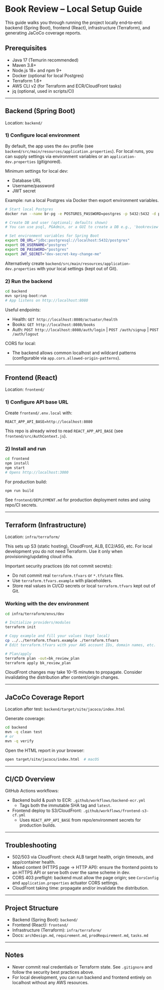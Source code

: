 # Book Review – Local Setup Guide

This guide walks you through running the project locally end‑to‑end: backend (Spring Boot), frontend (React), infrastructure (Terraform), and generating JaCoCo coverage reports.

## Prerequisites
- Java 17 (Temurin recommended)
- Maven 3.8+
- Node.js 18+ and npm 9+
- Docker (optional for local Postgres)
- Terraform 1.6+
- AWS CLI v2 (for Terraform and ECR/CloudFront tasks)
- jq (optional, used in scripts/CI)

---
## Backend (Spring Boot)
Location: `backend/`

### 1) Configure local environment
By default, the app uses the `dev` profile (see `backend/src/main/resources/application.properties`). For local runs, you can supply settings via environment variables or an `application-dev.properties` (gitignored).

Minimum settings for local dev:
- Database URL
- Username/password
- JWT secret

Example: run a local Postgres via Docker then export environment variables.

```bash
# Start local Postgres
docker run --name br-pg -e POSTGRES_PASSWORD=postgres -p 5432:5432 -d postgres:15

# Create DB and user (optional; defaults shown)
# You can use psql, PGAdmin, or a GUI to create a DB e.g., 'bookreview'

# Set environment variables for Spring Boot
export DB_URL="jdbc:postgresql://localhost:5432/postgres"
export DB_USERNAME="postgres"
export DB_PASSWORD="postgres"
export JWT_SECRET="dev-secret-key-change-me"
```

Alternatively create `backend/src/main/resources/application-dev.properties` with your local settings (kept out of Git).

### 2) Run the backend
```bash
cd backend
mvn spring-boot:run
# App listens on http://localhost:8080
```

Useful endpoints:
- Health: `GET http://localhost:8080/actuator/health`
- Books: `GET http://localhost:8080/books`
- Auth: `POST http://localhost:8080/auth/login` | `POST /auth/signup` | `POST /auth/logout`

CORS for local:
- The backend allows common localhost and wildcard patterns (configurable via `app.cors.allowed-origin-patterns`).

---
## Frontend (React)
Location: `frontend/`

### 1) Configure API base URL
Create `frontend/.env.local` with:
```
REACT_APP_API_BASE=http://localhost:8080
```
This repo is already wired to read `REACT_APP_API_BASE` (see `frontend/src/AuthContext.js`).

### 2) Install and run
```bash
cd frontend
npm install
npm start
# Opens http://localhost:3000
```

For production build:
```bash
npm run build
```
See `frontend/DEPLOYMENT.md` for production deployment notes and using repo/CI secrets.

---
## Terraform (Infrastructure)
Location: `infra/terraform/`

This sets up S3 (static hosting), CloudFront, ALB, EC2/ASG, etc. For local development you do not need Terraform. Use it only when provisioning/updating cloud infra.

Important security practices (do not commit secrets):
- Do not commit real `terraform.tfvars` or `*.tfstate` files.
- Use `terraform.tfvars.example` with placeholders.
- Store real values in CI/CD secrets or local `terraform.tfvars` kept out of Git.

### Working with the dev environment
```bash
cd infra/terraform/envs/dev

# Initialize providers/modules
terraform init

# Copy example and fill your values (kept local)
cp ../../terraform.tfvars.example ./terraform.tfvars
# Edit terraform.tfvars with your AWS account IDs, domain names, etc.

# Plan/apply
terraform plan -out=bk_review_plan
terraform apply bk_review_plan
```

CloudFront changes may take 10–15 minutes to propagate. Consider invalidating the distribution after content/origin changes.

---
## JaCoCo Coverage Report
Location after test: `backend/target/site/jacoco/index.html`

Generate coverage:
```bash
cd backend
mvn -q clean test
# or
mvn -q verify
```
Open the HTML report in your browser:
```bash
open target/site/jacoco/index.html  # macOS
```

---
## CI/CD Overview
GitHub Actions workflows:
- Backend build & push to ECR: `.github/workflows/backend-ecr.yml`
  - Tags both the immutable SHA tag and `latest`.
- Frontend deploy to S3/CloudFront: `.github/workflows/frontend-s3-cf.yml`
  - Uses `REACT_APP_API_BASE` from repo/environment secrets for production builds.

---
## Troubleshooting
- 502/503 via CloudFront: check ALB target health, origin timeouts, and app/container health.
- Mixed content (HTTPS page → HTTP API): ensure the frontend points to an HTTPS API or serve both over the same scheme in dev.
- CORS 403 preflight: backend must allow the page origin; see `CorsConfig` and `application.properties` actuator CORS settings.
- CloudFront taking time: propagate and/or invalidate the distribution.

---
## Project Structure
- Backend (Spring Boot): `backend/`
- Frontend (React): `frontend/`
- Infrastructure (Terraform): `infra/terraform/`
- Docs: `archDesign.md`, `requirement.md`, `prodRequirement.md`, `tasks.md`

---
## Notes
- Never commit real credentials or Terraform state. See `.gitignore` and follow the security best practices above.
- For local development, you can run backend and frontend entirely on localhost without any AWS resources.
